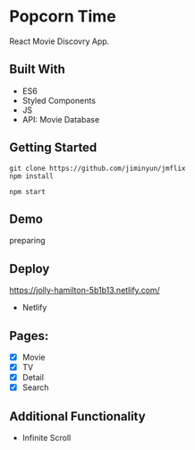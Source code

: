 # Popcorn Time

React Movie Discovry App.

## Built With

- ES6
- Styled Components
- JS
- API: Movie Database

## Getting Started

```
git clone https://github.com/jiminyun/jmflix
npm install

npm start
```

## Demo

preparing

## Deploy

https://jolly-hamilton-5b1b13.netlify.com/

- Netlify

## Pages:

- [x] Movie
- [x] TV
- [x] Detail
- [x] Search

## Additional Functionality

- Infinite Scroll
